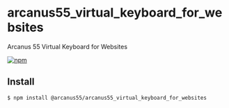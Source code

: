 # arcanus55_virtual_keyboard_for_websites
Arcanus 55 Virtual Keyboard for Websites

[![npm](https://img.shields.io/npm/v/npm.svg?style=popout)](https://github.com/arcanus55/arcanus55_virtual_keyboard_for_websites)

## Install

```
$ npm install @arcanus55/arcanus55_virtual_keyboard_for_websites
```
